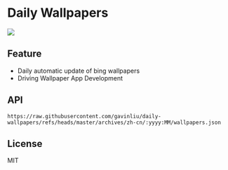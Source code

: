 # Daily Wallpapers
  
![](https://www.bing.com/th?id=OHR.BigMoon_ZH-CN2508603883_UHD.jpg)

## Feature

- Daily automatic update of bing wallpapers
- Driving Wallpaper App Development

## API

```
https://raw.githubusercontent.com/gavinliu/daily-wallpapers/refs/heads/master/archives/zh-cn/:yyyy:MM/wallpapers.json
```

## License

MIT
  